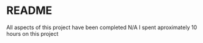 # README

All aspects of this project have been completed 
N/A
I spent aproximately 10 hours on this project

